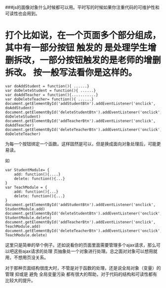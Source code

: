 ###js的面像对象什么时候都可以用。平时写的时候如果你注重代码的可维护性和可读性也会用到。

打个比如说，在一个页面多个部分组成，其中有一部分按钮 触发的 是处理学生增删拆改，一部分按钮触发的是老师的增删拆改。 按一般写法看你是这样的。
==========================================================================================================================================================================
```
var doAddStudent = function(){ ......}
var doDeleteStudent = function(){ ......}
var doAddTeacher = function(){...........}
var doDeleteTeacher= function(){ ......}
document.getElementById('addStudentBtn').addEventListener('onclick', doAddStudent)
document.getElementById('deleteStudentBtn').addEventListener('onclick', doDeleteStudent)
document.getElementById('addTeacherBtn').addEventListener('onclick', doAddTeacher)
document.getElementById('deleteTeacherBtn').addEventListener('onclick', doDeleteTeacher)
```
为每一个按钮绑定一个函数。这样固然是可以，但是换成面向对象处理后，可能更易读。

如
```
var StudentModule= {
    add: function(){....}
    delete: function(){...}
}
var TeachModule = {
    add: function(){...}
    delete: function(){...}
}
document.getElementById('addStudentBtn').addEventListener('onclick', StudentModule.add)
document.getElementById('deleteStudentBtn').addEventListener('onclick', StudentModule.delete)
document.getElementById('addTeacherBtn').addEventListener('onclick', TeachModule.add)
document.getElementById('deleteTeacherBtn').addEventListener('onclick', TeachModule.delete)
```

这里只是简单的举个例子。还如说看你的页面里面需要管理多个ajax请求，那么可以吧这些ajax请求的处理 页抽象处一个对象进行处理。总之面对对象可以想用就用，不想用页没关系。

对于那种页面结构很庞大时，不管是对于函数的处理，还是说全局对象（变量）的管理 抑或是 避免 全局变量污染 都有很大的帮助，对于代码的结构和可读性都有比较大的提升。